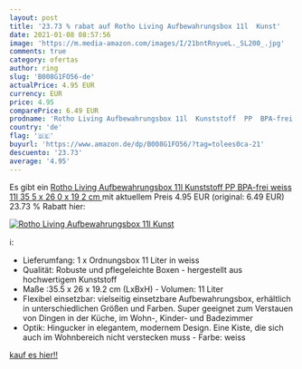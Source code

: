 ```yaml
---
layout: post
title: '23.73 % rabat auf Rotho Living Aufbewahrungsbox 11l  Kunst'
date: 2021-01-08 08:57:56
image: 'https://m.media-amazon.com/images/I/21bntRnyueL._SL200_.jpg'
comments: true
category: ofertas
author: ring
slug: 'B008G1FO56-de'
actualPrice: 4.95 EUR
currency: EUR
price: 4.95
comparePrice: 6.49 EUR
prodname: 'Rotho Living Aufbewahrungsbox 11l  Kunststoff  PP  BPA-frei  weiss  11l  35 5 x 26 0 x 19 2 cm '
country: 'de'
flag: '🇩🇪'
buyurl: 'https://www.amazon.de/dp/B008G1FO56/?tag=tolees0ca-21'
descuento: '23.73'
average: '4.95'
---
```


Es gibt ein [Rotho Living Aufbewahrungsbox 11l  Kunststoff  PP  BPA-frei  weiss  11l  35 5 x 26 0 x 19 2 cm ](https://www.amazon.de/dp/B008G1FO56/?tag=tolees0ca-21) mit aktuellem Preis 4.95 EUR (original: 6.49 EUR) 23.73 % Rabatt hier:

[![Rotho Living Aufbewahrungsbox 11l  Kunst](https://m.media-amazon.com/images/I/21bntRnyueL._SL200_.jpg)](https://www.amazon.de/dp/B008G1FO56/?tag=tolees0ca-21)

ℹ️:

- Lieferumfang: 1 x Ordnungsbox 11 Liter in weiss
- Qualität: Robuste und pflegeleichte Boxen - hergestellt aus hochwertigem Kunststoff
- Maße :35.5 x 26 x 19.2 cm (LxBxH) - Volumen: 11 Liter
- Flexibel einsetzbar: vielseitig einsetzbare Aufbewahrungsbox, erhältlich in unterschiedlichen Größen und Farben. Super geeignet zum Verstauen von Dingen in der Küche, im Wohn-, Kinder- und Badezimmer
- Optik: Hingucker in elegantem, modernem Design. Eine Kiste, die sich auch im Wohnbereich nicht verstecken muss - Farbe: weiss

[kauf es hier!!](https://www.amazon.de/dp/B008G1FO56/?tag=tolees0ca-21)
